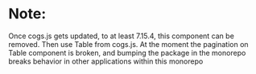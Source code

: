 # Note:

Once cogs.js gets updated, to at least 7.15.4, this component can be removed. Then use Table from cogs.js. At the moment the pagination on Table component is broken, and bumping the package in the monorepo breaks behavior in other applications within this monorepo
